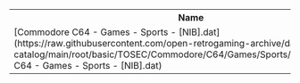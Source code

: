 <table>
<tr><th>Name</th><th>Size</th></tr>
<tr><td>[Commodore C64 - Games - Sports - [NIB].dat](https://raw.githubusercontent.com/open-retrogaming-archive/dat-catalog/main/root/basic/TOSEC/Commodore/C64/Games/Sports/[NIB]/Commodore C64 - Games - Sports - [NIB].dat)</td><td>192857</td></tr>
</table>
